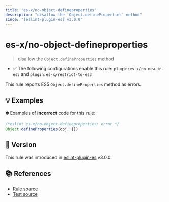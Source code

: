 ```yaml
---
title: "es-x/no-object-defineproperties"
description: "disallow the `Object.defineProperties` method"
since: "[eslint-plugin-es] v3.0.0"
---
```


# es-x/no-object-defineproperties
> disallow the `Object.defineProperties` method

- ✅ The following configurations enable this rule: `plugin:es-x/no-new-in-es5` and `plugin:es-x/restrict-to-es3`

This rule reports ES5 `Object.defineProperties` method as errors.

## 💡 Examples

⛔ Examples of **incorrect** code for this rule:

<eslint-playground type="bad">

```js
/*eslint es-x/no-object-defineproperties: error */
Object.defineProperties(obj, {})
```

</eslint-playground>

## 🚀 Version

This rule was introduced in [eslint-plugin-es] v3.0.0.

[eslint-plugin-es]: https://github.com/mysticatea/eslint-plugin-es

## 📚 References

- [Rule source](https://github.com/ota-meshi/eslint-plugin-es-x/blob/master/lib/rules/no-object-defineproperties.js)
- [Test source](https://github.com/ota-meshi/eslint-plugin-es-x/blob/master/tests/lib/rules/no-object-defineproperties.js)
